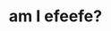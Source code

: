 ---
title: 'am I efeefe?'
onpage_menu: true
published: false
content:
    items: '@self.modular'
    custom:
        - _about
        - _resume
#        - _portfolio
        - _call
#        - _testimonials
#        - _contact
theme: efeefe-cv
---